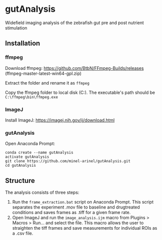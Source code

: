 # gutAnalysis
Widefield imaging analysis of the zebrafish gut pre and post nutrient stimulation

## Installation
### ffmpeg

Download ffmpeg: https://github.com/BtbN/FFmpeg-Builds/releases (ffmpeg-master-latest-win64-gpl.zip)

Extract the folder and rename it as `ffmpeg`

Copy the ffmpeg folder to local disk (C:). The executable's path should be `C:\ffmpeg\bin\ffmpeg.exe`

### ImageJ

Install ImageJ: https://imagej.nih.gov/ij/download.html

### gutAnalysis

Open Anaconda Prompt:

    conda create --name gutAnalysis
    activate gutAnalysis
    git clone https://github.com/minel-arinel/gutAnalysis.git
    cd gutAnalysis

## Structure

The analysis consists of three steps:
1. Run the `frame_extraction.bat` script on Anaconda Prompt. This script separates the 
experiment .mov file to baseline and drugtreated conditions and saves frames as .tiff for a
given frame rate.
2. Open ImageJ and run the `image_analysis.ijm` macro from Plugins > Macros > Run... and
select the file. This macro allows the user to straighten the tiff frames and save 
measurements for individual ROIs as a .csv file.